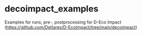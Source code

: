 # decoimpact_examples
Examples for runs, pre-, postprocessing for D-Eco Impact (https://github.com/Deltares/D-EcoImpact/tree/main/decoimpact)

